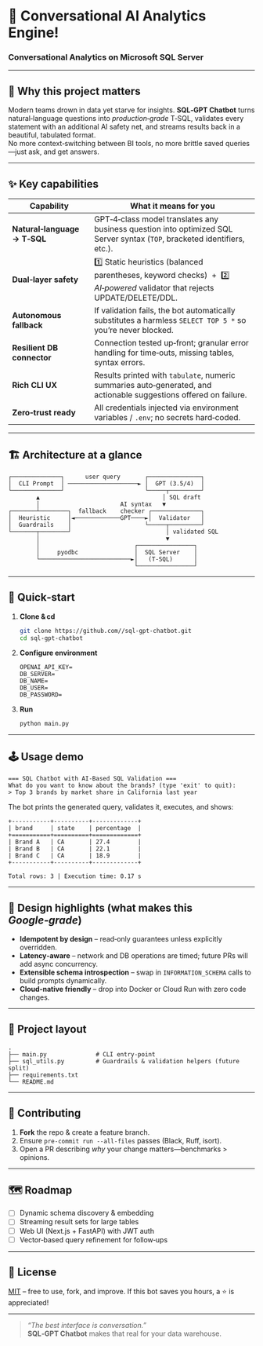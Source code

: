 # 🧠 Conversational AI Analytics Engine!
### Conversational Analytics on Microsoft SQL Server  

---

## 🚀 Why this project matters
Modern teams drown in data yet starve for insights.  **SQL‑GPT Chatbot** turns natural‑language questions into *production‑grade* T‑SQL, validates every statement with an additional AI safety net, and streams results back in a beautiful, tabulated format.  
No more context‑switching between BI tools, no more brittle saved queries—just ask, and get answers.

---

## ✨ Key capabilities
| Capability | What it means for you |
|------------|-----------------------|
| **Natural‑language → T‑SQL** | GPT‑4‑class model translates any business question into optimized SQL Server syntax (`TOP`, bracketed identifiers, etc.). |
| **Dual‑layer safety** | 1️⃣ Static heuristics (balanced parentheses, keyword checks)  +  2️⃣ *AI‑powered* validator that rejects UPDATE/DELETE/DDL. |
| **Autonomous fallback** | If validation fails, the bot automatically substitutes a harmless `SELECT TOP 5 *` so you’re never blocked. |
| **Resilient DB connector** | Connection tested up‑front; granular error handling for time‑outs, missing tables, syntax errors. |
| **Rich CLI UX** | Results printed with `tabulate`, numeric summaries auto‑generated, and actionable suggestions offered on failure. |
| **Zero‑trust ready** | All credentials injected via environment variables / `.env`; no secrets hard‑coded. |

---

## 🏗️ Architecture at a glance
```
┌──────────────┐      user query       ┌───────────────┐
│  CLI Prompt  │ ────────────────────► │  GPT (3.5/4)  │
└──────────────┘                       └─────┬─────────┘
        ▲                                   │ SQL draft
        │                       AI syntax   ▼
┌───────┴────────┐  fallback    checker ┌──────────────┐
│  Heuristic     │◄─────────────GPT────►│  Validator   │
│  Guardrails    │                     └─────┬─────────┘
└───────┬────────┘                           │ validated SQL
        │                                    ▼
        │                           ┌────────────────┐
        │     pyodbc                │  SQL Server    │
        └──────────────────────────►│   (T‑SQL)      │
                                    └────────────────┘
```

---

## 🔧 Quick‑start

1. **Clone & cd**
   ```bash
   git clone https://github.com//sql-gpt-chatbot.git
   cd sql-gpt-chatbot
   ```
   
2. **Configure environment**
   ```
   OPENAI_API_KEY= 
   DB_SERVER=
   DB_NAME=
   DB_USER=
   DB_PASSWORD=
   ```

4. **Run**
   ```bash
   python main.py
   ```

---

## 🕹️ Usage demo

```text
=== SQL Chatbot with AI-Based SQL Validation ===
What do you want to know about the brands? (type 'exit' to quit): 
> Top 3 brands by market share in California last year
```

The bot prints the generated query, validates it, executes, and shows:

```
+-----------+----------+-------------+
| brand     | state    | percentage  |
+===========+==========+=============+
| Brand A   | CA       | 27.4        |
| Brand B   | CA       | 22.1        |
| Brand C   | CA       | 18.9        |
+-----------+----------+-------------+

Total rows: 3 | Execution time: 0.17 s
```

---

## 🏅 Design highlights (what makes this *Google‑grade*)
* **Idempotent by design** – read‑only guarantees unless explicitly overridden.  
* **Latency‑aware** – network and DB operations are timed; future PRs will add async concurrency.  
* **Extensible schema introspection** – swap in `INFORMATION_SCHEMA` calls to build prompts dynamically.  
* **Cloud‑native friendly** – drop into Docker or Cloud Run with zero code changes.

---

## 📂 Project layout
```
.
├── main.py              # CLI entry‑point
├── sql_utils.py         # Guardrails & validation helpers (future split)
├── requirements.txt
└── README.md
```

---

## 🤝 Contributing
1. **Fork** the repo & create a feature branch.  
2. Ensure `pre‑commit run --all-files` passes (Black, Ruff, isort).  
3. Open a PR describing *why* your change matters—benchmarks > opinions.

---

## 🗺️ Roadmap
- [ ] Dynamic schema discovery & embedding
- [ ] Streaming result sets for large tables
- [ ] Web UI (Next.js + FastAPI) with JWT auth
- [ ] Vector‑based query refinement for follow‑ups

---

## 📜 License
[MIT](LICENSE) – free to use, fork, and improve. If this bot saves you hours, a ⭐️ is appreciated!

---

> *“The best interface is conversation.”*  
> **SQL‑GPT Chatbot** makes that real for your data warehouse.
